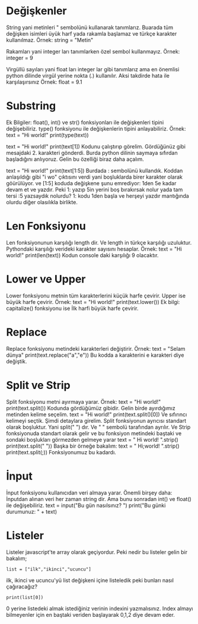 <h1>Değişkenler</h1>
String yani metinleri " sembolünü kullanarak tanımlarız. Buarada tüm değişken isimleri üyük harf yada rakamla başlamaz ve türkçe karakter kullanılmaz.
Örnek: string = "Metin"

Rakamları yani integer ları tanımlarken özel sembol kullanmayız.
Örnek: integer = 9

Virgüllü sayıları yani float ları integer lar gibi tanımlarız ama en önemlisi python dilinde virgül yerine nokta (.) kullanılır. Aksi takdirde hata ile karşılaşırsınız
Örnek: float = 9.1

<h1>Substring</h1>
Ek Bilgiler: float(), int() ve str() fonksiyonları ile değişkenleri tipini değişebiliriz. type() fonksiyonu ile değişkenlerin tipini anlayabiliriz.
Örnek:
text = "Hi world!"
print(type(text))

text = "Hi world!"
print(text[1])
Kodunu çalıştırıp görelim. Gördüğünüz gibi mesajdaki 2. karakteri gönderdi. Burda python dilinin saymaya sıfırdan başladığını anlıyoruz. Gelin bu özelliği biraz daha açalım.

text = "Hi world!"
print(text[1:5])
Burdada : sembolünü kullandık. Koddan anlaşıldığı gibi "i wo" çıktısını verdi yani boşluklarda birer karakter olarak göürülüyor. ve [1:5] koduda değişkene şunu emrediyor: 1den 5e kadar devam et ve yazdır. Peki 1: yazıp 5in yerini boş bırakırsak nolur yada tam tersi :5 yazsaydık nolurdu? 1: kodu 1den başla ve herşeyi yazdır mantığında olurdu diğer olasılıkla birlikte.
<h1>Len Fonksiyonu</h1>
Len fonksiyonunun karşılığı length dir. Ve length in türkçe karşılığı uzuluktur. Pythondaki karşılığı verideki karakter sayısını hesaplar.
Örnek: 
text = "Hi world!"
print(len(text))
Kodun console daki karşılığı 9 olacaktır.
<h1>Lower ve Upper</h1>
Lower fonksiyonu metnin tüm karakterlerini küçük harfe çevirir. Upper ise büyük harfe çevirir. 
Örnek:
text = "Hi world!"
print(text.lower())
Ek bilgi: capitalize() fonksiyonu ise İlk harfi büyük harfe çevirir.
<h1>Replace</h1>
Replace fonksiyonu metindeki karakterleri değiştirir.
Örnek: text = "Selam dünya"
print(text.replace("a","e"))
Bu kodda a karakterini e karakteri diye değiştik.
<h1>Split ve Strip</h1>
Split fonksiyonu metni ayırmaya yarar.
Örnek:
text = "Hi world!"
print(text.split())
Kodunda gördüğümüz gibidir. Gelin birde ayırdığımız metinden kelime seçelim.
text = "Hi world!"
print(text.split()[0])
Ve sıfırıncı kelimeyi seçtik. Şimdi detaylara girelim. Split fonksiyonun ayrıcısı standart olarak boşluktur. Yani split(" ") dır. Ve " " sembolü tarafından ayrılır. Ve Strip fonksiyonuda standart olarak gelir ve bu fonksiyon metindeki baştaki ve sondaki boşlukları görmezden gelmeye yarar
text = "   Hi world!    ".strip()
print(text.split(" "))
Başka bir örneğe bakalım:
text = "   Hi;world!    ".strip()
print(text.split(;))
Fonksiyonumuz bu kadardı.
<h1>İnput</h1>
İnput fonksiyonu kullanıcıdan veri almaya yarar. Önemli birşey daha: İnputdan alınan veri her zaman string dir. Ama bunu sonradan int() ve float() ile değişebiliriz.
text = input("Bu gün nasılsınız? ")
print("Bu günki durumunuz: " + text)
<h1>Listeler</h1>
Listeler javascript'te array olarak geçiyordur. Peki nedir bu listeler gelin bir bakalım;<br>

`list = ["ilk","ikinci","ucuncu"]`<br>

ilk, ikinci ve ucuncu'yü list değişkeni içine listeledik peki bunları nasıl çağıracağız?<br>

`print(list[0])`<br>

0 yerine listedeki almak istediğiniz verinin indexini yazmalısınız. Index almayı bilmeyenler için en baştaki veriden başlayarak 0,1,2 diye devam eder.
